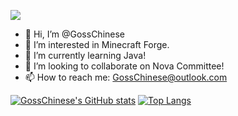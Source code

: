 ![](https://komarev.com/ghpvc/?username=GossChinese&color=374176)
- 👋 Hi, I’m @GossChinese
- 👀 I’m interested in Minecraft Forge.
- 🌱 I’m currently learning Java!
- 💞️ I’m looking to collaborate on Nova Committee!
- 📫 How to reach me: GossChinese@outlook.com

[![GossChinese's GitHub stats](https://github-readme-stats.vercel.app/api?username=GossChinese&theme=tokyonight)](https://github.com/anuraghazra/github-readme-stats)
[![Top Langs](https://github-readme-stats.vercel.app/api/top-langs/?username=GossChinese&layout=compact&theme=tokyonight)](https://github.com/anuraghazra/github-readme-stats)
